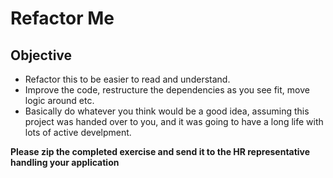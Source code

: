# Refactor Me

## Objective

* Refactor this to be easier to read and understand.
* Improve the code, restructure the dependencies as you see fit, move logic around etc.
* Basically do whatever you think would be a good idea, assuming this project was handed over to you, and it was going to have a long life with lots of active develpment. 
 
**Please zip the completed exercise and send it to the HR representative handling your application**